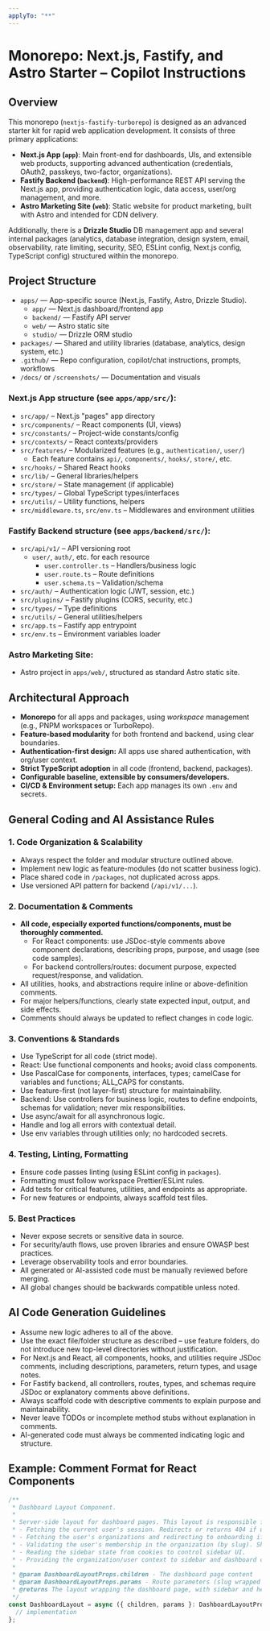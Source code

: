 ```yaml
---
applyTo: "**"
---
```


# Monorepo: Next.js, Fastify, and Astro Starter – Copilot Instructions

## Overview

This monorepo (`nextjs-fastify-turborepo`) is designed as an advanced starter kit for rapid web application development. It consists of three primary applications:

- **Next.js App (`app`)**: Main front-end for dashboards, UIs, and extensible web products, supporting advanced authentication (credentials, OAuth2, passkeys, two-factor, organizations).
- **Fastify Backend (`backend`)**: High-performance REST API serving the Next.js app, providing authentication logic, data access, user/org management, and more.
- **Astro Marketing Site (`web`)**: Static website for product marketing, built with Astro and intended for CDN delivery.

Additionally, there is a **Drizzle Studio** DB management app and several internal packages (analytics, database integration, design system, email, observability, rate limiting, security, SEO, ESLint config, Next.js config, TypeScript config) structured within the monorepo.

## Project Structure

- `apps/` — App-specific source (Next.js, Fastify, Astro, Drizzle Studio).
  - `app/` — Next.js dashboard/frontend app
  - `backend/` — Fastify API server
  - `web/` — Astro static site
  - `studio/` — Drizzle ORM studio
- `packages/` — Shared and utility libraries (database, analytics, design system, etc.)
- `.github/` — Repo configuration, copilot/chat instructions, prompts, workflows
- `/docs/` or `/screenshots/` — Documentation and visuals

### Next.js App structure (see `apps/app/src/`):

- `src/app/` – Next.js "pages" app directory
- `src/components/` – React components (UI, views)
- `src/constants/` – Project-wide constants/config
- `src/contexts/` – React contexts/providers
- `src/features/` – Modularized features (e.g., `authentication/`, `user/`)
  - Each feature contains `api/`, `components/`, `hooks/`, `store/`, etc.
- `src/hooks/` – Shared React hooks
- `src/lib/` – General libraries/helpers
- `src/store/` – State management (if applicable)
- `src/types/` – Global TypeScript types/interfaces
- `src/utils/` – Utility functions, helpers
- `src/middleware.ts`, `src/env.ts` – Middlewares and environment utilities

### Fastify Backend structure (see `apps/backend/src/`):

- `src/api/v1/` – API versioning root
  - `user/`, `auth/`, etc. for each resource
    - `user.controller.ts` – Handlers/business logic
    - `user.route.ts` – Route definitions
    - `user.schema.ts` – Validation/schema
- `src/auth/` – Authentication logic (JWT, session, etc.)
- `src/plugins/` – Fastify plugins (CORS, security, etc.)
- `src/types/` – Type definitions
- `src/utils/` – General utilities/helpers
- `src/app.ts` – Fastify app entrypoint
- `src/env.ts` – Environment variables loader

### Astro Marketing Site:

- Astro project in `apps/web/`, structured as standard Astro static site.

## Architectural Approach

- **Monorepo** for all apps and packages, using _workspace_ management (e.g., PNPM workspaces or TurboRepo).
- **Feature-based modularity** for both frontend and backend, using clear boundaries.
- **Authentication-first design:** All apps use shared authentication, with org/user context.
- **Strict TypeScript adoption** in all code (frontend, backend, packages).
- **Configurable baseline, extensible by consumers/developers.**
- **CI/CD & Environment setup:** Each app manages its own `.env` and secrets.

## General Coding and AI Assistance Rules

### 1. Code Organization & Scalability

- Always respect the folder and modular structure outlined above.
- Implement new logic as feature-modules (do not scatter business logic).
- Place shared code in `/packages`, not duplicated across apps.
- Use versioned API pattern for backend (`/api/v1/...`).

### 2. Documentation & Comments

- **All code, especially exported functions/components, must be thoroughly commented.**
  - For React components: use JSDoc-style comments above component declarations, describing props, purpose, and usage (see code samples).
  - For backend controllers/routes: document purpose, expected request/response, and validation.
- All utilities, hooks, and abstractions require inline or above-definition comments.
- For major helpers/functions, clearly state expected input, output, and side effects.
- Comments should always be updated to reflect changes in code logic.

### 3. Conventions & Standards

- Use TypeScript for all code (strict mode).
- React: Use functional components and hooks; avoid class components.
- Use PascalCase for components, interfaces, types; camelCase for variables and functions; ALL_CAPS for constants.
- Use feature-first (not layer-first) structure for maintainability.
- Backend: Use controllers for business logic, routes to define endpoints, schemas for validation; never mix responsibilities.
- Use async/await for all asynchronous logic.
- Handle and log all errors with contextual detail.
- Use env variables through utilities only; no hardcoded secrets.

### 4. Testing, Linting, Formatting

- Ensure code passes linting (using ESLint config in `packages`).
- Formatting must follow workspace Prettier/ESLint rules.
- Add tests for critical features, utilities, and endpoints as appropriate.
- For new features or endpoints, always scaffold test files.

### 5. Best Practices

- Never expose secrets or sensitive data in source.
- For security/auth flows, use proven libraries and ensure OWASP best practices.
- Leverage observability tools and error boundaries.
- All generated or AI-assisted code must be manually reviewed before merging.
- All global changes should be backwards compatible unless noted.

## AI Code Generation Guidelines

- Assume new logic adheres to all of the above.
- Use the exact file/folder structure as described – use feature folders, do not introduce new top-level directories without justification.
- For Next.js and React, all components, hooks, and utilities require JSDoc comments, including descriptions, parameters, return types, and usage notes.
- For Fastify backend, all controllers, routes, types, and schemas require JSDoc or explanatory comments above definitions.
- Always scaffold code with descriptive comments to explain purpose and maintainability.
- Never leave TODOs or incomplete method stubs without explanation in comments.
- AI-generated code must always be commented indicating logic and structure.

## Example: Comment Format for React Components

```ts
/**
 * Dashboard Layout Component.
 *
 * Server-side layout for dashboard pages. This layout is responsible for:
 * - Fetching the current user's session. Redirects or returns 404 if unauthenticated.
 * - Fetching the user's organizations and redirecting to onboarding if none exist.
 * - Validating the user's membership in the organization (by slug). Shows 404 if access denied.
 * - Reading the sidebar state from cookies to control sidebar UI.
 * - Providing the organization/user context to sidebar and dashboard children.
 *
 * @param DashboardLayoutProps.children - The dashboard page content
 * @param DashboardLayoutProps.params - Route parameters (slug wrapped in a promise)
 * @returns The layout wrapping the dashboard page, with sidebar and header, or redirects/notFound as needed.
 */
const DashboardLayout = async ({ children, params }: DashboardLayoutProps) => {
  // implementation
};
```
